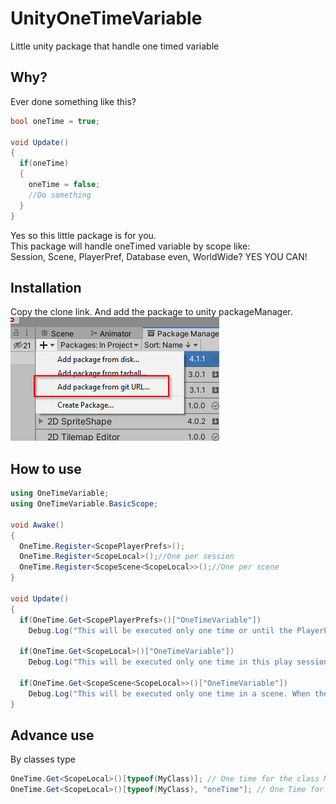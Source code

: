 # UnityOneTimeVariable
Little unity package that handle one timed variable

## Why?
Ever done something like this?
```c#
bool oneTime = true;

void Update()
{
  if(oneTime)
  {
    oneTime = false;
    //Do something
  }
}
```
Yes so this little package is for you.  
This package will handle oneTimed variable by scope like:  
Session, Scene, PlayerPref, Database even, WorldWide? YES YOU CAN!

## Installation
Copy the clone link. And add the package to unity packageManager.  
![UnityAddGitPackage](UnityAddGitPackage.png)
## How to use
```c#
using OneTimeVariable;
using OneTimeVariable.BasicScope;

void Awake()
{
  OneTime.Register<ScopePlayerPrefs>();
  OneTime.Register<ScopeLocal>();//One per session
  OneTime.Register<ScopeScene<ScopeLocal>>();//One per scene
}

void Update()
{
  if(OneTime.Get<ScopePlayerPrefs>()["OneTimeVariable"])
    Debug.Log("This will be executed only one time or until the PlayerPref are deleted");
    
  if(OneTime.Get<ScopeLocal>()["OneTimeVariable"])
    Debug.Log("This will be executed only one time in this play session");    
    
  if(OneTime.Get<ScopeScene<ScopeLocal>>()["OneTimeVariable"])
    Debug.Log("This will be executed only one time in a scene. When the scene is reloaded. It will execute again");
}
```
## Advance use
By classes type
```c#
OneTime.Get<ScopeLocal>()[typeof(MyClass)]; // One time for the class MyClass
OneTime.Get<ScopeLocal>()[typeof(MyClass), "oneTime"]; // One Time for "oneTime" for the classMyClass
```
